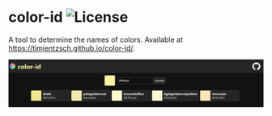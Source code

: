 # color-id ![License](https://img.shields.io/github/license/TimJentzsch/color-id)

A tool to determine the names of colors. Available at https://timjentzsch.github.io/color-id/.

![Screenshot](images/screenshot.png)
